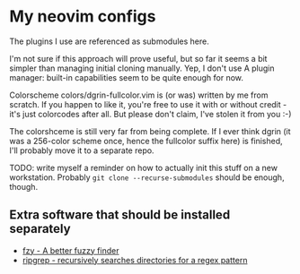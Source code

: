 # My neovim configs

The plugins I use are referenced as submodules here.

I'm not sure if this approach will prove useful, but so far it seems a bit simpler than managing
initial cloning manually. Yep, I don't use A plugin manager: built-in capabilities seem to be quite
enough for now.

Colorscheme colors/dgrin-fullcolor.vim is (or was) written by me from scratch. If you happen to
like it, you're free to use it with or without credit - it's just colorcodes after all. But please
don't claim, I've stolen it from you :-)

The colorshceme is still very far from being complete. If I ever think dgrin (it was a 256-color
scheme once, hence the fullcolor suffix here) is finished, I'll probably move it to a separate repo.

TODO: write myself a reminder on how to actually init this stuff on a new workstation.
Probably `git clone --recurse-submodules` should be enough, though.

## Extra software that should be installed separately

- [fzy - A better fuzzy finder](https://github.com/jhawthorn/fzy)
- [ripgrep - recursively searches directories for a regex pattern](https://github.com/BurntSushi/ripgrep)
